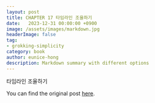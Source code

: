 ```yaml
---
layout: post
title: CHAPTER 17 타임라인 조율하기
date:   2023-12-31 00:00:00 +0900
image: /assets/images/markdown.jpg
headerImage: false
tag:
- grokking-simplicity
category: book
author: eunice-hong
description: Markdown summary with different options
---
```


타임라인 조율하기

You can find the original post [here](https://livebook.manning.com/book/grokking-simplicity/chapter-17/).
